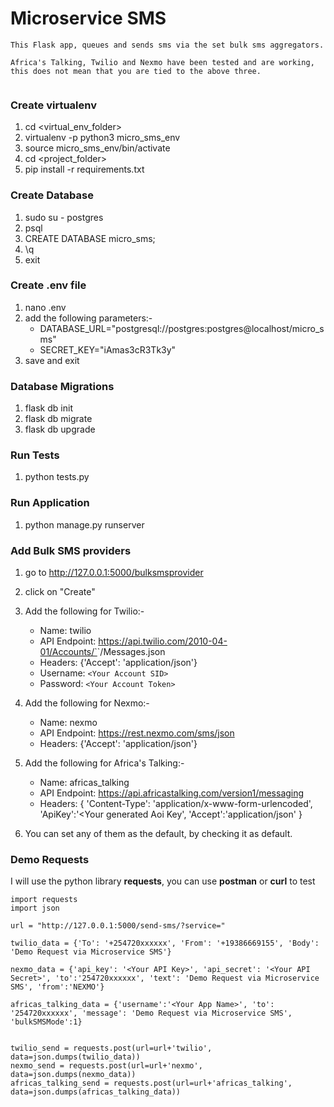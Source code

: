 # Microservice SMS 

```
This Flask app, queues and sends sms via the set bulk sms aggregators.

Africa's Talking, Twilio and Nexmo have been tested and are working,
this does not mean that you are tied to the above three.


```

### Create virtualenv
1. cd <virtual_env_folder>
2. virtualenv -p python3 micro_sms_env
3. source micro_sms_env/bin/activate
4. cd <project_folder>
5. pip install -r requirements.txt

### Create Database
1. sudo su - postgres
2. psql
3. CREATE DATABASE micro_sms;
4. \q
5. exit

### Create .env file
1. nano .env
2. add the following parameters:-
    - DATABASE_URL="postgresql://postgres:postgres@localhost/micro_sms"
    - SECRET_KEY="iAmas3cR3Tk3y"
3. save and exit

### Database Migrations
1. flask db init
2. flask db migrate
3. flask db upgrade

### Run Tests
1. python tests.py

### Run Application
1. python manage.py runserver

### Add Bulk SMS providers
1. go to http://127.0.0.1:5000/bulksmsprovider
2. click on "Create"
3. Add the following for Twilio:-
    - Name: twilio
    - API Endpoint: https://api.twilio.com/2010-04-01/Accounts/`<Insert Your Account SID>`/Messages.json
    - Headers: {'Accept': 'application/json'}
    - Username: `<Your Account SID>`
    - Password: `<Your Account Token>`

4. Add the following for Nexmo:-
    - Name: nexmo
    - API Endpoint: https://rest.nexmo.com/sms/json
    - Headers: {'Accept': 'application/json'}

5. Add the following for Africa's Talking:-
    - Name: africas_talking
    - API Endpoint: https://api.africastalking.com/version1/messaging
    - Headers: {
                'Content-Type': 'application/x-www-form-urlencoded',
                'ApiKey':'<Your generated Aoi Key',
                'Accept':'application/json'
                }

6. You can set any of them as the default, by checking it as default.

### Demo Requests

I will use the python library **requests**, you can use **postman** or **curl** to test

```
import requests
import json

url = "http://127.0.0.1:5000/send-sms/?service="

twilio_data = {'To': '+254720xxxxxx', 'From': '+19386669155', 'Body': 'Demo Request via Microservice SMS'}

nexmo_data = {'api_key': '<Your API Key>', 'api_secret': '<Your API Secret>', 'to':'254720xxxxxx', 'text': 'Demo Request via Microservice SMS', 'from':'NEXMO'}

africas_talking_data = {'username':'<Your App Name>', 'to': '254720xxxxxx', 'message': 'Demo Request via Microservice SMS', 'bulkSMSMode':1}


twilio_send = requests.post(url=url+'twilio', data=json.dumps(twilio_data))
nexmo_send = requests.post(url=url+'nexmo', data=json.dumps(nexmo_data))
africas_talking_send = requests.post(url=url+'africas_talking', data=json.dumps(africas_talking_data))

```


